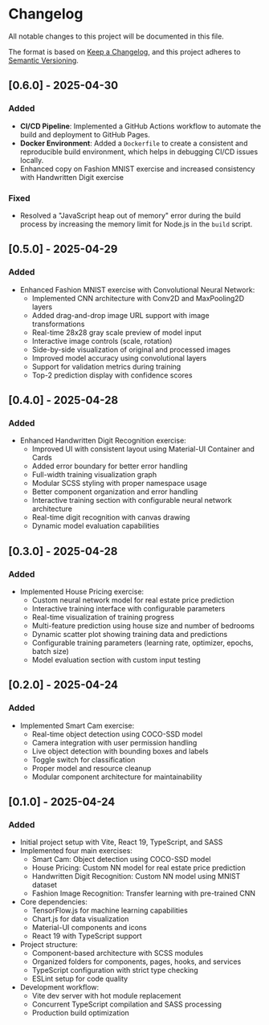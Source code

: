 # Changelog

All notable changes to this project will be documented in this file.

The format is based on [Keep a Changelog](https://keepachangelog.com/en/1.0.0/),
and this project adheres to [Semantic Versioning](https://semver.org/spec/v2.0.0.html).

## [0.6.0] - 2025-04-30

### Added
- **CI/CD Pipeline**: Implemented a GitHub Actions workflow to automate the build and deployment to GitHub Pages.
- **Docker Environment**: Added a `Dockerfile` to create a consistent and reproducible build environment, which helps in debugging CI/CD issues locally.
- Enhanced copy on Fashion MNIST exercise and increased consistency with Handwritten Digit exercise

### Fixed
- Resolved a "JavaScript heap out of memory" error during the build process by increasing the memory limit for Node.js in the `build` script.

## [0.5.0] - 2025-04-29

### Added
- Enhanced Fashion MNIST exercise with Convolutional Neural Network:
  - Implemented CNN architecture with Conv2D and MaxPooling2D layers
  - Added drag-and-drop image URL support with image transformations
  - Real-time 28x28 gray scale preview of model input
  - Interactive image controls (scale, rotation)
  - Side-by-side visualization of original and processed images
  - Improved model accuracy using convolutional layers
  - Support for validation metrics during training
  - Top-2 prediction display with confidence scores

## [0.4.0] - 2025-04-28

### Added
- Enhanced Handwritten Digit Recognition exercise:
  - Improved UI with consistent layout using Material-UI Container and Cards
  - Added error boundary for better error handling
  - Full-width training visualization graph
  - Modular SCSS styling with proper namespace usage
  - Better component organization and error handling
  - Interactive training section with configurable neural network architecture
  - Real-time digit recognition with canvas drawing
  - Dynamic model evaluation capabilities

## [0.3.0] - 2025-04-28

### Added
- Implemented House Pricing exercise:
  - Custom neural network model for real estate price prediction
  - Interactive training interface with configurable parameters
  - Real-time visualization of training progress
  - Multi-feature prediction using house size and number of bedrooms
  - Dynamic scatter plot showing training data and predictions
  - Configurable training parameters (learning rate, optimizer, epochs, batch size)
  - Model evaluation section with custom input testing

## [0.2.0] - 2025-04-24

### Added
- Implemented Smart Cam exercise:
  - Real-time object detection using COCO-SSD model
  - Camera integration with user permission handling
  - Live object detection with bounding boxes and labels
  - Toggle switch for classification
  - Proper model and resource cleanup
  - Modular component architecture for maintainability

## [0.1.0] - 2025-04-24

### Added
- Initial project setup with Vite, React 19, TypeScript, and SASS
- Implemented four main exercises:
  - Smart Cam: Object detection using COCO-SSD model
  - House Pricing: Custom NN model for real estate price prediction
  - Handwritten Digit Recognition: Custom NN model using MNIST dataset
  - Fashion Image Recognition: Transfer learning with pre-trained CNN
- Core dependencies:
  - TensorFlow.js for machine learning capabilities
  - Chart.js for data visualization
  - Material-UI components and icons
  - React 19 with TypeScript support
- Project structure:
  - Component-based architecture with SCSS modules
  - Organized folders for components, pages, hooks, and services
  - TypeScript configuration with strict type checking
  - ESLint setup for code quality
- Development workflow:
  - Vite dev server with hot module replacement
  - Concurrent TypeScript compilation and SASS processing
  - Production build optimization
